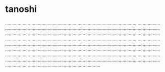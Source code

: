 # tanoshi
............................................................................................................................................................................................................................................................................................................................................................................................................................................................................................................................................................................................................................................................................................................................................................................................................................................................................................................................................................................................................................................................................................................